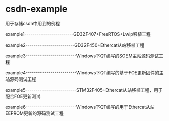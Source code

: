 # csdn-example
用于存储csdn中用到的例程

example1------------------------GD32F407+FreeRTOS+Lwip移植工程

example2------------------------GD32F450+Ethercat从站移植工程

example3-------------------------Windows下QT编写的SOEM主站源码测试工程

example4-------------------------Windows下QT编写的基于FOE更新固件的主站源码测试工程

example5-------------------------STM32F405+Ethercat从站移植工程，用于配合FOE更新测试

example6-------------------------Windows下QT编写的用于Ethercat从站EEPROM更新的源码测试工程
